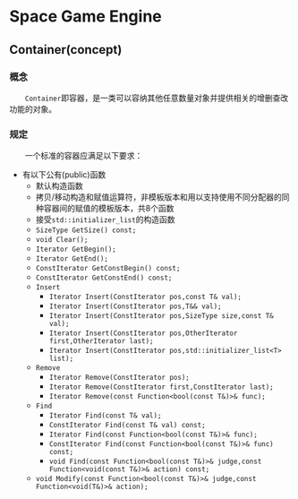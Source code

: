 ﻿# Space Game Engine
## Container(concept)
### 概念
&emsp;&emsp;`Container`即容器，是一类可以容纳其他任意数量对象并提供相关的增删查改功能的对象。
### 规定
&emsp;&emsp;一个标准的容器应满足以下要求：
* 有以下公有(public)函数
	* 默认构造函数
	* 拷贝/移动构造和赋值运算符，非模板版本和用以支持使用不同分配器的同种容器间的赋值的模板版本，共8个函数
	* 接受`std::initializer_list`的构造函数
	* `SizeType GetSize() const;`
	* `void Clear();`
	* `Iterator GetBegin();`
	* `Iterator GetEnd();`
	* `ConstIterator GetConstBegin() const;`
	* `ConstIterator GetConstEnd() const;`
	* `Insert`
		* `Iterator Insert(ConstIterator pos,const T& val);`
		* `Iterator Insert(ConstIterator pos,T&& val);`
		* `Iterator Insert(ConstIterator pos,SizeType size,const T& val);`
		* `Iterator Insert(ConstIterator pos,OtherIterator first,OtherIterator last);`
		* `Iterator Insert(ConstIterator pos,std::initializer_list<T> list);`
	* `Remove`
		* `Iterator Remove(ConstIterator pos);`
		* `Iterator Remove(ConstIterator first,ConstIterator last);`
		* `Iterator Remove(const Function<bool(const T&)>& func);`
	* `Find`
		* `Iterator Find(const T& val);`
		* `ConstIterator Find(const T& val) const;`
		* `Iterator Find(const Function<bool(const T&)>& func);`
		* `ConstIterator Find(const Function<bool(const T&)>& func) const;`
		* `void Find(const Function<bool(const T&)>& judge,const Function<void(const T&)>& action) const;`
	* `void Modify(const Function<bool(const T&)>& judge,const Function<void(T&)>& action);`